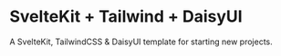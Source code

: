 # SvelteKit + Tailwind + DaisyUI

 A SvelteKit, TailwindCSS & DaisyUI template for starting new projects.

